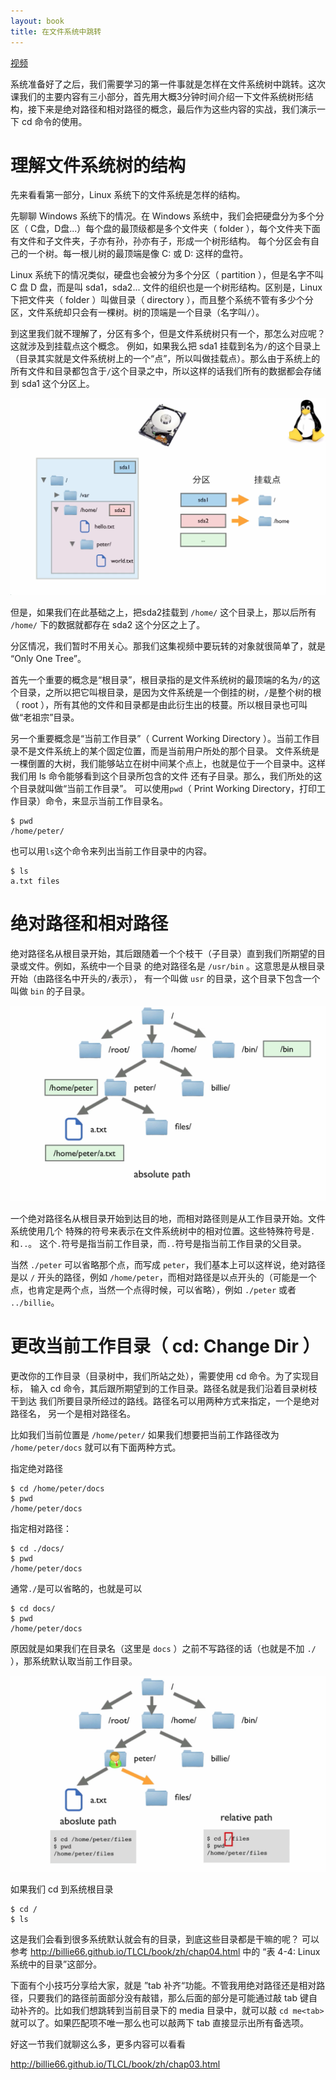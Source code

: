 ```yaml
---
layout: book
title: 在文件系统中跳转
---
```


<a href="http://v.youku.com/v_show/id_XMzY2MDY3NjYw.html">视频</a>

系统准备好了之后，我们需要学习的第一件事就是怎样在文件系统树中跳转。这次课我们的主要内容有三小部分，首先用大概3分钟时间介绍一下文件系统树形结构，接下来是绝对路径和相对路径的概念，最后作为这些内容的实战，我们演示一下 cd 命令的使用。

# 理解文件系统树的结构

先来看看第一部分，Linux 系统下的文件系统是怎样的结构。

先聊聊 Windows 系统下的情况。在 Windows 系统中，我们会把硬盘分为多个分区（ C盘，D盘...）每个盘的最顶级都是多个文件夹（ folder ），每个文件夹下面有文件和子文件夹，子亦有孙，孙亦有子，形成一个树形结构。 每个分区会有自己的一个树。每一根儿树的最顶端是像 C: 或 D: 这样的盘符。

Linux 系统下的情况类似，硬盘也会被分为多个分区（ partition ），但是名字不叫 C 盘 D 盘，而是叫 sda1，sda2... 文件的组织也是一个树形结构。区别是，Linux 下把文件夹（ folder ）叫做目录（ directory ），而且整个系统不管有多少个分区，文件系统却只会有一棵树。树的顶端是一个目录（名字叫`/`）。

到这里我们就不理解了，分区有多个，但是文件系统树只有一个，那怎么对应呢？这就涉及到挂载点这个概念。
例如，如果我么把 sda1 挂载到名为`/`的这个目录上（目录其实就是文件系统树上的一个“点”，所以叫做挂载点）。那么由于系统上的所有文件和目录都包含于`/`这个目录之中，所以这样的话我们所有的数据都会存储到 sda1 这个分区上。

![](images/linux_tree.png)

但是，如果我们在此基础之上，把sda2挂载到 `/home/` 这个目录上，那以后所有 `/home/` 下的数据就都存在 sda2 这个分区之上了。

分区情况，我们暂时不用关心。那我们这集视频中要玩转的对象就很简单了，就是 “Only One Tree”。

首先一个重要的概念是“根目录”，根目录指的是文件系统树的最顶端的名为`/`的这个目录，之所以把它叫根目录，是因为文件系统是一个倒挂的树，`/`是整个树的根（ root ），所有其他的文件和目录都是由此衍生出的枝蔓。所以根目录也可叫做“老祖宗”目录。

另一个重要概念是“当前工作目录”（ Current Working Directory ）。当前工作目录不是文件系统上的某个固定位置，而是当前用户所处的那个目录。
文件系统是一棵倒置的大树，我们能够站立在树中间某个点上，也就是位于一个目录中。这样我们用 ls 命令能够看到这个目录所包含的文件
还有子目录。那么，我们所处的这个目录就叫做“当前工作目录”。
可以使用`pwd`（ Print Working Directory，打印工作目录）命令，来显示当前工作目录名。

    $ pwd
    /home/peter/

也可以用`ls`这个命令来列出当前工作目录中的内容。

    $ ls
    a.txt files

# 绝对路径和相对路径
绝对路径名从根目录开始，其后跟随着一个个枝干（子目录）直到我们所期望的目录或文件。例如，系统中一个目录
的绝对路径名是 `/usr/bin` 。这意思是从根目录开始（由路径名中开头的`/`表示），
有一个叫做 `usr` 的目录，这个目录下包含一个叫做 `bin` 的子目录。

![](images/abs_path.png)

一个绝对路径名从根目录开始到达目的地，而相对路径则是从工作目录开始。文件系统使用几个
特殊的符号来表示在文件系统树中的相对位置。这些特殊符号是`.`和`..`。
这个`.`符号是指当前工作目录，而`..`符号是指当前工作目录的父目录。

当然 `./peter` 可以省略那个点，而写成 `peter`，我们基本上可以这样说，绝对路径是以 `/` 开头的路径，例如
`/home/peter`，而相对路径是以点开头的（可能是一个点，也肯定是两个点，当然一个点得时候，可以省略），例如 `./peter` 或者 `../billie`。

# 更改当前工作目录（ cd: Change Dir ）
更改你的工作目录（目录树中，我们所站之处），需要使用 cd 命令。为了实现目标，
输入 cd 命令，其后跟所期望到的工作目录。路径名就是我们沿着目录树枝干到达
我们所要目录所经过的路线。路径名可以用两种方式来指定，一个是绝对路径名，
另一个是相对路径名。

比如我们当前位置是 `/home/peter/` 如果我们想要把当前工作路径改为 `/home/peter/docs` 就可以有下面两种方式。

指定绝对路径

    $ cd /home/peter/docs
    $ pwd
    /home/peter/docs

指定相对路径：

    $ cd ./docs/
    $ pwd
    /home/peter/docs

通常`./`是可以省略的，也就是可以

    $ cd docs/
    $ pwd
    /home/peter/docs

原因就是如果我们在目录名（这里是 `docs` ）之前不写路径的话（也就是不加 `./` ），那系统默认取当前工作目录。

![](images/nav_cd.png)

如果我们 cd 到系统根目录

    $ cd /
    $ ls

这是我们会看到很多系统默认就会有的目录，到底这些目录都是干嘛的呢？ 可以参考 <http://billie66.github.io/TLCL/book/zh/chap04.html> 中的 “表 4-4: Linux 系统中的目录”这部分。

下面有个小技巧分享给大家，就是 ”tab 补齐“功能。不管我用绝对路径还是相对路径，只要我们的路径前面部分没有敲错，那么后面的部分是可能通过敲 tab 键自动补齐的。比如我们想跳转到当前目录下的 media 目录中，就可以敲 `cd me<tab>` 就可以了。如果匹配项不唯一那么也可以敲两下 tab 直接显示出所有备选项。

好这一节我们就聊这么多，更多内容可以看看

<http://billie66.github.io/TLCL/book/zh/chap03.html> 
